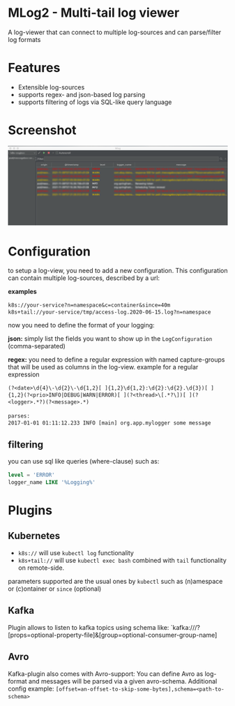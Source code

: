# MLog2 - Multi-tail log viewer
A log-viewer that can connect to multiple log-sources and can parse/filter log formats

# Features

* Extensible log-sources
* supports regex- and json-based log parsing
* supports filtering of logs via SQL-like query language

# Screenshot

![example](img/example.png)

# Configuration

to setup a log-view, you need to add a new configuration. This configuration can contain multiple log-sources, described by a url:

**examples**
```
k8s://your-service?n=namespace&c=container&since=40m
k8s+tail://your-service/tmp/access-log.2020-06-15.log?n=namespace
```

now you need to define the format of your logging:

**json:** simply list the fields you want to show up in the `LogConfiguration` (comma-separated)

**regex:** you need to define a regular expression with named capture-groups that will be used as columns in the log-view.
example for a regular expression

```
(?<date>\d{4}\-\d{2}\-\d{1,2}[ ]{1,2}\d{1,2}:\d{2}:\d{2}.\d{3})[ ]{1,2}(?<prio>INFO|DEBUG|WARN|ERROR)[ ](?<thread>\[.*?\])[ ](?<logger>.*?)(?<message>.*)

parses:
2017-01-01 01:11:12.233 INFO [main] org.app.mylogger some message 
```


## filtering

you can use sql like queries (where-clause) such as:

```sql
level = 'ERROR'
logger_name LIKE '%Logging%'
```

# Plugins

## Kubernetes

* `k8s://` will use `kubectl log` functionality
* `k8s+tail://` will use `kubectl exec bash` combined with `tail` functionality on remote-side.

parameters supported are the usual ones by `kubectl` such as (n)amespace or (c)ontainer or `since` (optional)

## Kafka

Plugin allows to listen to kafka topics using schema like: `kafka://<bootstrap-server>/<topic>?[props=optional-property-file]&[group=optional-consumer-group-name]

## Avro

Kafka-plugin also comes with Avro-support: You can define Avro as log-format and messages will be parsed via a given avro-schema.
Additional config example: `[offset=an-offset-to-skip-some-bytes],schema=<path-to-schema>`
